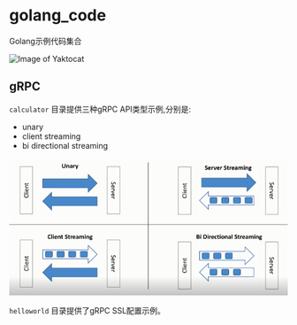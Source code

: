 # golang_code
Golang示例代码集合

![Image of Yaktocat](https://pic4.zhimg.com/v2-c4b4c4cac2beb43f81ec436291d9b203_1200x500.jpg)

## gRPC ##
`calculator` 目录提供三种gRPC API类型示例,分别是:
- unary
- client streaming
- bi directional streaming

![Image of Yaktocat](https://github.com/b43646/golang_code/blob/master/api_type.png)

`helloworld` 目录提供了gRPC SSL配置示例。

